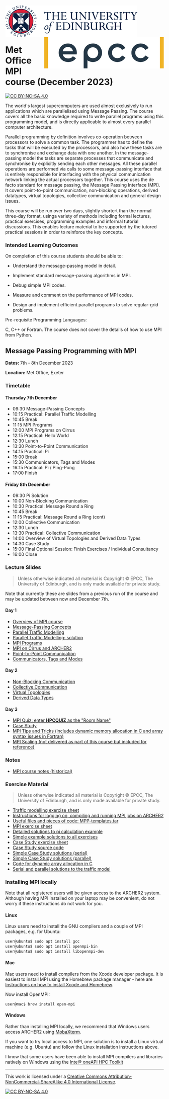 <img src="./images/eduni_logo.png"  height="100" align="left"> <img src="./images/epcc_logo.jpg" align="right" height="100">

<br /><br /><br /><br /><br />

# Met Office MPI course (December 2023)

[![CC BY-NC-SA 4.0][cc-by-nc-sa-shield]][cc-by-nc-sa]

The world's largest supercomputers are used almost exclusively to run
applications which are parallelised using Message Passing. The course
covers all the basic knowledge required to write parallel programs
using this programming model, and is directly applicable to almost
every parallel computer architecture.

Parallel programming by definition involves co-operation between
processors to solve a common task. The programmer has to define the
tasks that will be executed by the processors, and also how these
tasks are to synchronise and exchange data with one another. In the
message-passing model the tasks are separate processes that
communicate and synchronise by explicitly sending each other
messages. All these parallel operations are performed via calls to
some message-passing interface that is entirely responsible for
interfacing with the physical communication network linking the actual
processors together. This course uses the de facto standard for
message passing, the Message Passing Interface (MPI). It covers
point-to-point communication, non-blocking operations, derived
datatypes, virtual topologies, collective communication and general
design issues.

This course will be run over two days, slightly shortert than the
normal three-day format, usinga variety of methods including formal
lectures, practical exercises, programming examples and informal
tutorial discussions. This enables lecture material to be supported by
the tutored practical sessions in order to reinforce the key concepts.

<h3>Intended Learning Outcomes</h3>

On completion of this course students should be able to:

 * Understand the message-passing model in detail.

 * Implement standard message-passing algorithms in MPI.

 * Debug simple MPI codes.

 * Measure and comment on the performance of MPI codes.

 * Design and implement efficient parallel programs to solve
regular-grid problems.

Pre-requisite Programming Languages:

C, C++ or Fortran. The course does not cover the details of how to use
MPI from Python.

<h2>Message Passing Programming with MPI</h2>

<p><strong>Dates: </strong>7th - 8th December 2023
<p><strong>Location: </strong>Met Office, Exeter</p>


<h3>Timetable</h3>

<h4>Thursday 7th December</h4>

<ul>
<li>    09:30 Message-Passing Concepts
<li>    10:15 Practical: Parallel Traffic Modelling
<li>    10:45 Break
<li>    11:15 MPI Programs
<li>    12:00 MPI Programs on Cirrus
<li>    12:15 Practical: Hello World
<li>    12:30 Lunch
<li>    13:30 Point-to-Point Communication
<li>    14:15 Practical: Pi
<li>    15:00 Break
<li>    15:30 Communicators, Tags and Modes
<li>    16:15 Practical: Pi / Ping-Pong
<li>    17:00 Finish
</ul>

<h4>Friday 8th December</h4>

<ul>

<li>    09:30 Pi Solution
<li>    10:00 Non-Blocking Communication
<li>    10:30 Practical: Message Round a Ring
<li>    10:45 Break
<li>    11:15 Practical: Message Round a Ring (cont)
<li>    12:00 Collective Communication
<li>    12:30 Lunch
<li>    13:30 Practical: Collective Communication
<li>    14:00 Overview of Virtual Topologies and Derived Data Types
<li>    14:30 Case Study
<li>    15:00 Final Optional Session: Finish Exercises / Individual Consultancy
<li>    16:00 Close

</ul>

<h3>Lecture Slides</h3>

<p><blockquote>Unless otherwise indicated all material is Copyright
&copy; EPCC, The University of Edinburgh, and is only made available
for private study. </blockquote></p>

Note that currently these are slides from a previous run of the course
and may be updated between now and December 7th.

<h4>Day 1</h4>

<ul>
<li><a href="https://github.com/EPCCedMetOfficeTrainingDec23/MPI/raw/main/slides/L00-overview_3day.pdf">Overview of MPI course</a>
<li><a href="https://github.com/EPCCedMetOfficeTrainingDec23/MPI/raw/main/slides/L01-mpconcepts.pdf">Message-Passing Concepts</a>
<li><a href="https://github.com/EPCCedMetOfficeTrainingDec23/MPI/raw/main/slides/E01-traffic.pdf">Parallel Traffic Modelling</a>
<li><a href="https://github.com/EPCCedMetOfficeTrainingDec23/MPI/raw/main/slides/road-solution.pdf">Parallel Traffic Modelling: solution</a>
<li><a href="https://github.com/EPCCedMetOfficeTrainingDec23/MPI/raw/main/slides/L02-intro.pdf">MPI Programs</a>
<li><a href="https://github.com/EPCCedMetOfficeTrainingDec23/MPI/raw/main/slides/L03-archer2-cirrus-mpi.pdf">MPI on Cirrus and ARCHER2</a>
<li><a href="https://github.com/EPCCedMetOfficeTrainingDec23/MPI/raw/main/slides/L04-pt2pt.pdf">Point-to-Point Communication</a>
<li><a href="https://github.com/EPCCedMetOfficeTrainingDec23/MPI/raw/main/slides/L06-modetagcomm.pdf">Communicators, Tags and Modes</a>
</ul>

<h4>Day 2</h4>

<ul>

<li><a href="https://github.com/EPCCedMetOfficeTrainingDec23/MPI/raw/main/slides/L07-nonblocking.pdf">Non-Blocking Communication</a>
<li><a href="https://github.com/EPCCedMetOfficeTrainingDec23/MPI/raw/main/slides/L08-collective.pdf">Collective Communication</a>
<li><a href="https://github.com/EPCCedMetOfficeTrainingDec23/MPI/raw/main/slides/L09-topology.pdf">Virtual Topologies</a>
<li><a href="https://github.com/EPCCedMetOfficeTrainingDec23/MPI/raw/main/slides/L10-derivedtypes.pdf">Derived Data Types</a> 

</ul>

<h4>Day 3</h4>

<ul>
<li><a href="https://b.socrative.com/login/student/">MPI Quiz: enter <b>HPCQUIZ</b> as the "Room Name"</a>
<li><a href="https://github.com/EPCCedMetOfficeTrainingDec23/MPI/raw/main/slides/L11-casestudy.pdf">Case Study</a>
<li><a href="https://github.com/EPCCedMetOfficeTrainingDec23/MPI/raw/main/slides/L12-tipsandtricks.pdf">MPI Tips and Tricks (includes dynamic memory allocation in C and array syntax issues in Fortran)</a>
<li><a href="https://github.com/EPCCedMetOfficeTrainingDec23/MPI/raw/main/slides/L13-scaling.pdf">MPI Scaling (not delivered as part of this course but included for reference)</a>
</ul>

<h3>Notes</h3>

<ul>
<li><a href="https://github.com/EPCCedMetOfficeTrainingDec23/MPI/raw/main/notes/MPP-notes.pdf">MPI course notes (historical)</a>
</ul>

<h3>Exercise Material</h3>

<p><blockquote>Unless otherwise indicated all material is Copyright &copy; EPCC, The University of Edinburgh, and is only made available for private study. </blockquote></p>

<ul>
<li><a href="https://github.com/EPCCedMetOfficeTrainingDec23/MPI/raw/main/exercises/road.pdf">Traffic modelling exercise sheet</a></li>
<li><a href="https://github.com/EPCCedMetOfficeTrainingDec23/MPI/raw/main/exercises/ARCHER2-MPI-cribsheet.pdf">Instructions for logging on, compiling and running MPI jobs on ARCHER2</a></li>
<li><a href="https://github.com/EPCCedMetOfficeTrainingDec23/MPI/raw/main/exercises/MPP-templates.tar">Useful files and pieces of code: MPP-templates.tar</a></li>
<li><a href="https://github.com/EPCCedMetOfficeTrainingDec23/MPI/raw/main/exercises/MPP-exercises.pdf">MPI exercise sheet</a></li>
<li><a href="https://github.com/EPCCedMetOfficeTrainingDec23/MPI/raw/main/exercises/MPP-pi.tar">Detailed solutions to pi calculation example</a>
<li><a href="https://github.com/EPCCedMetOfficeTrainingDec23/MPI/raw/main/exercises/MPP-solutions.tar">Simple example solutions to all exercises</a>
<li><a href="https://github.com/EPCCedMetOfficeTrainingDec23/MPI/raw/main/exercises/MPP-casestudy.pdf">Case Study exercise sheet</a></li>
<li><a href="https://github.com/EPCCedMetOfficeTrainingDec23/MPI/raw/main/exercises/MPP-casestudy.tar.gz">Case Study source code</a></li>
<li><a href="https://github.com/EPCCedMetOfficeTrainingDec23/MPI/raw/main/exercises/MPP-caseserial.tar">Simple Case Study solutions (serial)</a></li>
<li><a href="https://github.com/EPCCedMetOfficeTrainingDec23/MPI/raw/main/exercises/MPP-casesolns.tar">Simple Case Study solutions (parallel)</a></li>
<li><a href="https://github.com/EPCCedMetOfficeTrainingDec23/MPI/raw/main/exercises/MPP-arralloc.tar">Code for dynamic array allocation in C</a>
<li><a href="https://github.com/EPCCedMetOfficeTrainingDec23/MPI/raw/main/exercises/MPP-traffic.tar">Serial and parallel solutions to the traffic model</a></li>
</ul>

<h3>Installing MPI locally</h3>

Note that all registered users will be given access to the ARCHER2
system. Although having MPI installed on your laptop may be
convenient, do not worry if these instructions do not work for you.

<h4>Linux</h4>

Linux users need to install the GNU compilers and a couple of MPI packages,
e.g. for Ubuntu:

    user@ubuntu$ sudo apt install gcc
    user@ubuntu$ sudo apt install openmpi-bin
    user@ubuntu$ sudo apt install libopenmpi-dev

<h4>Mac</h4>

Mac users need to install compilers from the Xcode developer
package. It is easiest to install MPI using the Homebrew package
manager - here are [Instructions on how to install Xcode and
Homebrew](https://www.moncefbelyamani.com/how-to-install-xcode-homebrew-git-rvm-ruby-on-mac/).

Now install OpenMPI:

    user@mac$ brew install open-mpi

<h4>Windows</h4>

Rather than installing MPI locally, we recommend that Windows users
access ARCHER2 using
[MobaXterm](https://docs.archer2.ac.uk/user-guide/connecting/#windows).

If you want to try local access to MPI, one solution is to install a
Linux virtual machine (e.g. Ubuntu) and follow the Linux installation
instructions above.

I know that some users have been able to install MPI compilers and libraries natively on Windows using the [Intel® oneAPI HPC Toolkit](https://software.intel.com/content/www/us/en/develop/tools/oneapi/hpc-toolkit.html)

---

This work is licensed under a
[Creative Commons Attribution-NonCommercial-ShareAlike 4.0 International License][cc-by-nc-sa].

[cc-by-nc-sa]: http://creativecommons.org/licenses/by-nc-sa/4.0/
[cc-by-nc-sa-image]: https://licensebuttons.net/l/by-nc-sa/4.0/88x31.png
[cc-by-nc-sa-shield]: https://img.shields.io/badge/License-CC%20BY--NC--SA%204.0-lightgrey.svg

[![CC BY-NC-SA 4.0][cc-by-nc-sa-image]][cc-by-nc-sa]

